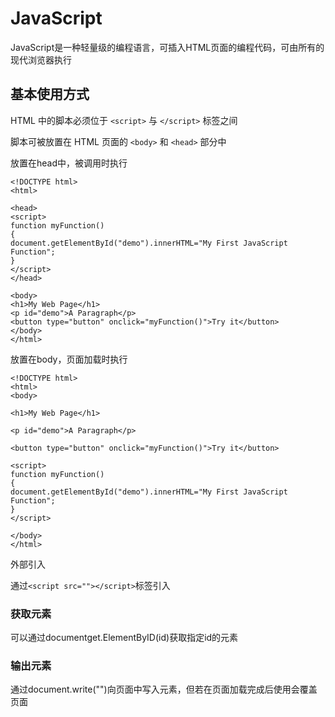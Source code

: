 # JavaScript
JavaScript是一种轻量级的编程语言，可插入HTML页面的编程代码，可由所有的现代浏览器执行

## 基本使用方式
HTML 中的脚本必须位于 `<script>` 与 `</script>` 标签之间

脚本可被放置在 HTML 页面的 `<body>` 和 `<head>` 部分中

放置在head中，被调用时执行
```
<!DOCTYPE html>
<html>

<head>
<script>
function myFunction()
{
document.getElementById("demo").innerHTML="My First JavaScript Function";
}
</script>
</head>

<body>
<h1>My Web Page</h1>
<p id="demo">A Paragraph</p>
<button type="button" onclick="myFunction()">Try it</button>
</body>
</html>
```
放置在body，页面加载时执行
```
<!DOCTYPE html>
<html>
<body>

<h1>My Web Page</h1>

<p id="demo">A Paragraph</p>

<button type="button" onclick="myFunction()">Try it</button>

<script>
function myFunction()
{
document.getElementById("demo").innerHTML="My First JavaScript Function";
}
</script>

</body>
</html>
```
外部引入

通过`<script src=""></script>`标签引入

### 获取元素
可以通过documentget.ElementByID(id)获取指定id的元素
### 输出元素
通过document.write("")向页面中写入元素，但若在页面加载完成后使用会覆盖页面